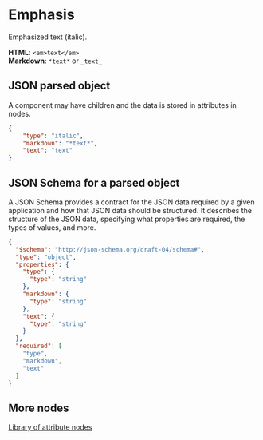 # Emphasis

Emphasized text (italic).

**HTML**: `<em>text</em>`  
**Markdown**: `*text*` or `_text_`

## JSON parsed object

A component may have children and the data is stored in attributes in nodes.

```json
{
    "type": "italic",
    "markdown": "*text*",
    "text": "text"
}
```

## JSON Schema for a parsed object

A JSON Schema provides a contract for the JSON data required by a given application and how that JSON data should be structured. It describes the structure of the JSON data, specifying what properties are required, the types of values, and more.

```json
{
  "$schema": "http://json-schema.org/draft-04/schema#",
  "type": "object",
  "properties": {
    "type": {
      "type": "string"
    },
    "markdown": {
      "type": "string"
    },
    "text": {
      "type": "string"
    }
  },
  "required": [
    "type",
    "markdown",
    "text"
  ]
}
```

## More nodes

[Library of attribute nodes](document-object-model.md#library-of-attribute-nodes)

